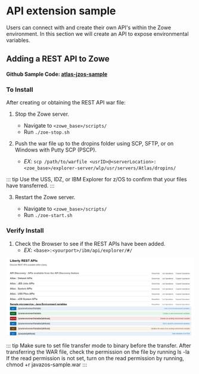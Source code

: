 # API extension sample

Users can connect with and create their own API's within the Zowe environment. In this section we will create an API to expose environmental variables.

## Adding a REST API to Zowe

#### Github Sample Code: [atlas-jzos-sample](https://github.com/gizafoundation/atlas-jzos-sample)

### To Install

After creating or obtaining the REST API war file:

1.  Stop the Zowe server.

    - Navigate to `<zowe_base>/scripts/`
    - Run `./zoe-stop.sh`

2.  Push the war file up to the dropins folder using SCP, SFTP, or on Windows with Putty SCP (PSCP).
    - _EX_:
      `scp /path/to/warfile <usrID>@<serverLocation>:<zoe_base>/explorer-server/wlp/usr/servers/Atlas/dropins/`

::: tip
Use the USS, IDZ, or IBM Explorer for z/OS to confirm that your files have transferred.
:::

3.  Restart the Zowe server.

    - Navigate to `<zowe_base>/scripts/`
    - Run `./zoe-start.sh`

### Verify Install

1.  Check the Browser to see if the REST APIs have been added.
    - _EX_: `<base>:<yourport>/ibm/api/explorer/#/`

<img src="../images/common/SampleMicroservesLook.png" alt="view" align=center/>

::: tip
Make sure to set file transfer mode to binary before the transfer.
After transferring the WAR file, check the permission on the file by running
ls -la
If the read permission is not set, turn on the read permission by running,
chmod +r javazos-sample.war
:::
